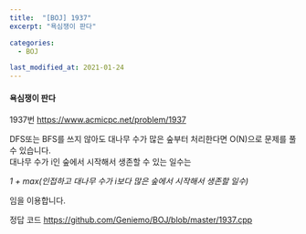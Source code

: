 ```yaml
---
title:  "[BOJ] 1937"
excerpt: "욕심쟁이 판다"

categories:
  - BOJ

last_modified_at: 2021-01-24
---
```


#### 욕심쟁이 판다

1937번 <https://www.acmicpc.net/problem/1937>

DFS또는 BFS를 쓰지 않아도 대나무 수가 많은 숲부터 처리한다면 O(N)으로 문제를 풀 수 있습니다.<br>
대나무 수가 i인 숲에서 시작해서 생존할 수 있는 일수는

*1 + max(인접하고 대나무 수가 i보다 많은 숲에서 시작해서 생존할 일수)*

임을 이용합니다.

정답 코드 <https://github.com/Geniemo/BOJ/blob/master/1937.cpp>